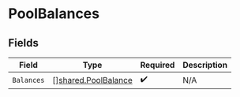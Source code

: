 # PoolBalances


## Fields

| Field                                                             | Type                                                              | Required                                                          | Description                                                       |
| ----------------------------------------------------------------- | ----------------------------------------------------------------- | ----------------------------------------------------------------- | ----------------------------------------------------------------- |
| `Balances`                                                        | [][shared.PoolBalance](../../../pkg/models/shared/poolbalance.md) | :heavy_check_mark:                                                | N/A                                                               |